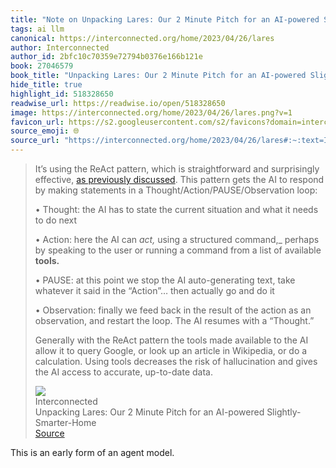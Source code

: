 ```yaml
---
title: "Note on Unpacking Lares: Our 2 Minute Pitch for an AI-powered Slightly-Smarter-Home via Interconnected"
tags: ai llm
canonical: https://interconnected.org/home/2023/04/26/lares
author: Interconnected
author_id: 2bfc10c70359e72794b0376e166b121e
book: 27046579
book_title: "Unpacking Lares: Our 2 Minute Pitch for an AI-powered Slightly-Smarter-Home"
hide_title: true
highlight_id: 518328650
readwise_url: https://readwise.io/open/518328650
image: https://interconnected.org/home/2023/04/26/lares.png?v=1
favicon_url: https://s2.googleusercontent.com/s2/favicons?domain=interconnected.org
source_emoji: 🌐
source_url: "https://interconnected.org/home/2023/04/26/lares#:~:text=It%E2%80%99s%20using%20the,accurate%2C%20up-to-date%20data."
---
```


> It’s using the ReAct pattern, which is straightforward and surprisingly effective, [as previously discussed](https://interconnected.org/home/2023/03/16/singularity). This pattern gets the AI to respond by making statements in a Thought/Action/PAUSE/Observation loop:
> 
> • Thought: the AI has to state the current situation and what it needs to do next
> 
> • Action: here the AI can *act,* using a structured command,_ perhaps by speaking to the user or running a command from a list of available **tools.**
> 
> • PAUSE: at this point we stop the AI auto-generating text, take whatever it said in the “Action”… then actually go and do it
> 
> • Observation: finally we feed back in the result of the action as an observation, and restart the loop. The AI resumes with a “Thought.”
> 
> Generally with the ReAct pattern the tools made available to the AI allow it to query Google, or look up an article in Wikipedia, or do a calculation. Using tools decreases the risk of hallucination and gives the AI access to accurate, up-to-date data.
> <div class="quoteback-footer"><div class="quoteback-avatar"><img class="mini-favicon" src="https://s2.googleusercontent.com/s2/favicons?domain=interconnected.org"></div><div class="quoteback-metadata"><div class="metadata-inner"><span style="display:none">FROM:</span><div aria-label="Interconnected" class="quoteback-author"> Interconnected</div><div aria-label="Unpacking Lares: Our 2 Minute Pitch for an AI-powered Slightly-Smarter-Home" class="quoteback-title"> Unpacking Lares: Our 2 Minute Pitch for an AI-powered Slightly-Smarter-Home</div></div></div><div class="quoteback-backlink"><a target="_blank" aria-label="go to the full text of this quotation" rel="noopener" href="https://interconnected.org/home/2023/04/26/lares#:~:text=It%E2%80%99s%20using%20the,accurate%2C%20up-to-date%20data." class="quoteback-arrow"> Source</a></div></div>

This is an early form of an agent model.